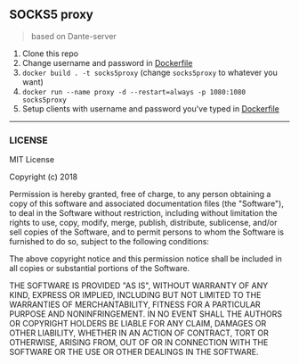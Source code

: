 ## SOCKS5 proxy

> based on Dante-server

1. Clone this repo
2. Change username and password in [Dockerfile](Dockerfile)
3. `docker build . -t socks5proxy` (change `socks5proxy` to whatever you want)
4. `docker run --name proxy -d --restart=always -p 1080:1080 socks5proxy`
5. Setup clients with username and password you've typed in [Dockerfile](Dockerfile)

---

### LICENSE

MIT License

Copyright (c) 2018

Permission is hereby granted, free of charge, to any person obtaining a copy
of this software and associated documentation files (the "Software"), to deal
in the Software without restriction, including without limitation the rights
to use, copy, modify, merge, publish, distribute, sublicense, and/or sell
copies of the Software, and to permit persons to whom the Software is
furnished to do so, subject to the following conditions:

The above copyright notice and this permission notice shall be included in all
copies or substantial portions of the Software.

THE SOFTWARE IS PROVIDED "AS IS", WITHOUT WARRANTY OF ANY KIND, EXPRESS OR
IMPLIED, INCLUDING BUT NOT LIMITED TO THE WARRANTIES OF MERCHANTABILITY,
FITNESS FOR A PARTICULAR PURPOSE AND NONINFRINGEMENT. IN NO EVENT SHALL THE
AUTHORS OR COPYRIGHT HOLDERS BE LIABLE FOR ANY CLAIM, DAMAGES OR OTHER
LIABILITY, WHETHER IN AN ACTION OF CONTRACT, TORT OR OTHERWISE, ARISING FROM,
OUT OF OR IN CONNECTION WITH THE SOFTWARE OR THE USE OR OTHER DEALINGS IN THE
SOFTWARE.
